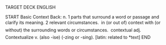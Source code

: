 TARGET DECK
ENGLISH

START
Basic
Context
Back: n. 1 parts that surround a word or passage and clarify its meaning. 2 relevant circumstances.  in (or out of) context with (or without) the surrounding words or circumstances.  contextual adj. Contextualize v. (also -ise) (-zing or -sing). [latin: related to *text]
END
